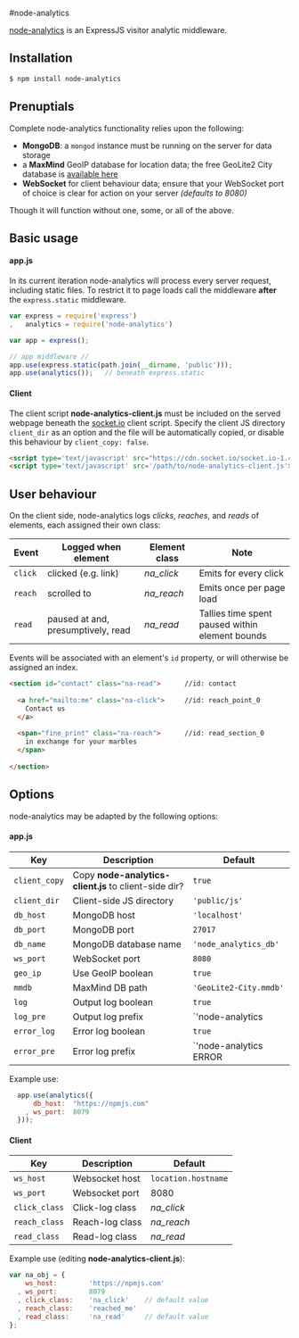 #node-analytics

[node-analytics](https://www.npmjs.com/package/node-analytics) is an ExpressJS visitor analytic middleware.

## Installation

```sh
$ npm install node-analytics
```

## Prenuptials

Complete node-analytics functionality relies upon the following:

- **MongoDB**: a `mongod` instance must be running on the server for data storage
- a **MaxMind** GeoIP database for location data; the free GeoLite2 City database is [available here](http://dev.maxmind.com/geoip/geoip2/geolite2/)
- **WebSocket** for client behaviour data; ensure that your WebSocket port of choice is clear for action on your server *(defaults to 8080)*
 
Though it will function without one, some, or all of the above.

## Basic usage

#### app.js

In its current iteration node-analytics will process every server request, including static files. To restrict it to page loads call the middleware **after** the `express.static` middleware.

```javascript
var express = require('express')
,   analytics = require('node-analytics')

var app = express();

// app middleware //
app.use(express.static(path.join(__dirname, 'public')));
app.use(analytics());   // beneath express.static
```

#### Client

The client script **node-analytics-client.js** must be included on the served webpage beneath the [socket.io](http://socket.io/) client script. Specify the client JS directory `client_dir` as an option and the file will be automatically copied, or disable this behaviour by `client_copy: false`.

```html
<script type='text/javascript' src="https://cdn.socket.io/socket.io-1.4.5.js"></script>
<script type='text/javascript' src='/path/to/node-analytics-client.js'></script>
```

## User behaviour

On the client side, node-analytics logs *clicks*, *reaches*, and *reads* of elements, each assigned their own class:

Event | Logged when element | Element class | Note
--- | --- | --- | ---
`click` | clicked (e.g. link) | *na_click* | Emits for every click
`reach` | scrolled to | *na_reach* | Emits once per page load
`read` | paused at and, presumptively, read | *na_read* | Tallies time spent paused within element bounds

Events will be associated with an element's `id` property, or will otherwise be assigned an index.

```html
<section id="contact" class="na-read">      //id: contact
  
  <a href="mailto:me" class="na-click">     //id: reach_point_0
    Contact us
  </a>
  
  <span="fine_print" class="na-reach">      //id: read_section_0
    in exchange for your marbles
  </span>
  
</section>
```

## Options

node-analytics may be adapted by the following options:

#### app.js

Key | Description | Default
--- | --- | ---
`client_copy` | Copy **node-analytics-client.js** to client-side dir? | `true`
`client_dir` | Client-side JS directory | `'public/js'`
`db_host` | MongoDB host | `'localhost'`
`db_port` | MongoDB port | `27017`
`db_name` | MongoDB database name | `'node_analytics_db'`
`ws_port` | WebSocket port | `8080`
`geo_ip` | Use GeoIP boolean  | `true`
`mmdb` | MaxMind DB path | `'GeoLite2-City.mmdb'`
`log` | Output log boolean | `true`
`log_pre` | Output log prefix | `'node-analytics ||'`
`error_log` | Error log boolean | `true`
`error_pre` | Error log prefix | `'node-analytics ERROR ||'`

Example use:

```javascript
  app.use(analytics({
      db_host:  "https://npmjs.com"
    , ws_port:  8079
  }));
```

#### Client

Key | Description | Default
--- | --- | ---
`ws_host` | Websocket host | `location.hostname`
`ws_port` | Websocket port | 8080
`click_class` | Click-log class | *na_click*
`reach_class` | Reach-log class | *na_reach*
`read_class` | Read-log class | *na_read*

Example use (editing **node-analytics-client.js**):
```javascript
var na_obj = {
    ws_host:        'https://npmjs.com'
  , ws_port:        8079
  , click_class:    'na_click'    // default value
  , reach_class:    'reached_me'
  , read_class:     'na_read'     // default value
};
```
